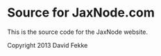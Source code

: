 # Source for JaxNode.com

This is the source code for the JaxNode website.

Copyright 2013 David Fekke